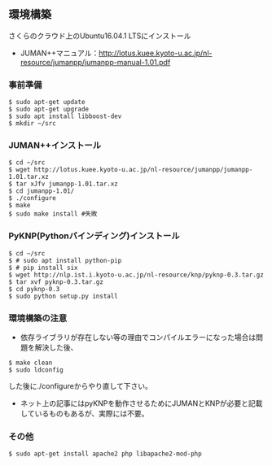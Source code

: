 ## 環境構築
さくらのクラウド上のUbuntu16.04.1 LTSにインストール
- JUMAN++マニュアル：http://lotus.kuee.kyoto-u.ac.jp/nl-resource/jumanpp/jumanpp-manual-1.01.pdf

### 事前準備
```
$ sudo apt-get update
$ sudo apt-get upgrade
$ sudo apt install libboost-dev
$ mkdir ~/src
```

### JUMAN++インストール
```
$ cd ~/src
$ wget http://lotus.kuee.kyoto-u.ac.jp/nl-resource/jumanpp/jumanpp-1.01.tar.xz
$ tar xJfv jumanpp-1.01.tar.xz
$ cd jumanpp-1.01/
$ ./configure
$ make
$ sudo make install #失敗
```

### PyKNP(Pythonバインディング)インストール
```
$ cd ~/src
$ # sudo apt install python-pip
$ # pip install six
$ wget http://nlp.ist.i.kyoto-u.ac.jp/nl-resource/knp/pyknp-0.3.tar.gz
$ tar xvf pyknp-0.3.tar.gz
$ cd pyknp-0.3
$ sudo python setup.py install
```

### 環境構築の注意
- 依存ライブラリが存在しない等の理由でコンパイルエラーになった場合は問題を解決した後、
```
$ make clean
$ sudo ldconfig
```
した後に./configureからやり直して下さい。

- ネット上の記事にはpyKNPを動作させるためにJUMANとKNPが必要と記載しているものもあるが、実際には不要。

### その他
```
$ sudo apt-get install apache2 php libapache2-mod-php
```
